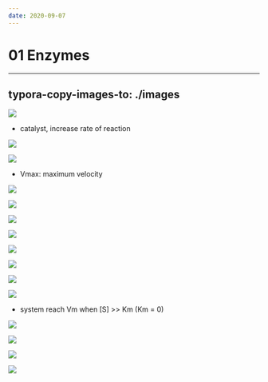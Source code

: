 ```yaml
---
date: 2020-09-07
---
```


# 01 Enzymes
---

## typora-copy-images-to: ./images

![](https://photos.thisispiggy.com/file/wikiFiles/9BDA6C87-7A14-4BE3-AE3B-94E0954AD159.jpg)

- catalyst, increase rate of reaction

![](https://photos.thisispiggy.com/file/wikiFiles/12532935-5271-4FAE-B507-70DB5F394E80.jpg)

![](https://photos.thisispiggy.com/file/wikiFiles/727A3588-9436-4A40-9293-6582E64E60F5.jpg)

- Vmax: maximum velocity

![](https://photos.thisispiggy.com/file/wikiFiles/519AE2EA-0F97-4859-9881-238704CCF9D0.jpg)

![](https://photos.thisispiggy.com/file/wikiFiles/EC4273BE-6E5B-4B4B-A422-9781CB489289.jpg)

![](https://photos.thisispiggy.com/file/wikiFiles/CD1839B8-249B-4420-BD04-C483E2690249.jpg)

![](https://photos.thisispiggy.com/file/wikiFiles/CE3AED90-9FE1-42F9-B153-5601F53A232D.jpg)

![](https://photos.thisispiggy.com/file/wikiFiles/998EAD8C-5385-4073-9E03-787BF8FFF989.jpg)

![](https://photos.thisispiggy.com/file/wikiFiles/5205C27B-25A5-45E2-A2D8-BC7275A98CAB.jpg)

![](https://photos.thisispiggy.com/file/wikiFiles/D3BADAAD-5577-4C53-898F-09440B5E612E.jpg)

![](https://photos.thisispiggy.com/file/wikiFiles/DBEF93EE-EB7A-4168-B8D9-3C48DC6B1F2A.jpg)

- system reach Vm when [S] >> Km (Km = 0)

![](https://photos.thisispiggy.com/file/wikiFiles/42367FA0-79A8-45AA-8694-1BC86F150DD1.jpg)

![](https://photos.thisispiggy.com/file/wikiFiles/12D8696D-0649-45C9-907A-FB24281C3C08.jpg)

![](https://photos.thisispiggy.com/file/wikiFiles/7CF6B9AA-8275-4931-8EBF-2FB6CE6815D8.jpg)

![](https://photos.thisispiggy.com/file/wikiFiles/5F024C32-0BF6-481A-B086-0521D37B719E.jpg)
